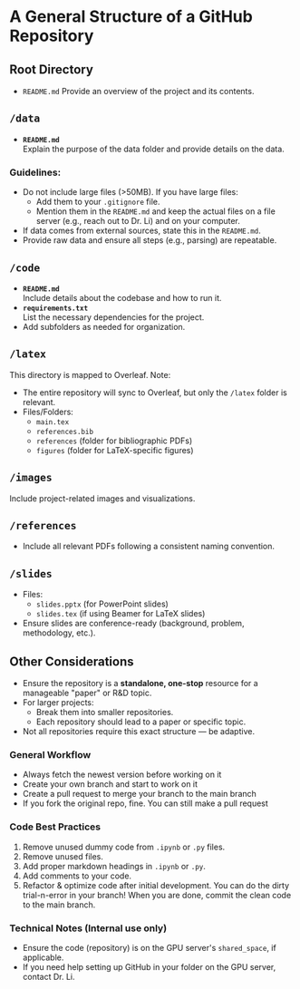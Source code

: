 # A General Structure of a GitHub Repository

## Root Directory
- `README.md`
  Provide an overview of the project and its contents.
## `/data`
- **`README.md`**  
  Explain the purpose of the data folder and provide details on the data.

### Guidelines:
- Do not include large files (>50MB). If you have large files:
  - Add them to your `.gitignore` file.
  - Mention them in the `README.md` and keep the actual files on a file server (e.g., reach out to Dr. Li) and on your computer.
- If data comes from external sources, state this in the `README.md`.
- Provide raw data and ensure all steps (e.g., parsing) are repeatable.

## `/code`
- **`README.md`**  
  Include details about the codebase and how to run it.
- **`requirements.txt`**  
  List the necessary dependencies for the project.
- Add subfolders as needed for organization.

## `/latex`
This directory is mapped to Overleaf. Note:
- The entire repository will sync to Overleaf, but only the `/latex` folder is relevant.
- Files/Folders:
  - `main.tex`
  - `references.bib`
  - `references` (folder for bibliographic PDFs)
  - `figures` (folder for LaTeX-specific figures)

## `/images`
Include project-related images and visualizations.

## `/references`
- Include all relevant PDFs following a consistent naming convention.

## `/slides`
- Files:
  - `slides.pptx` (for PowerPoint slides)
  - `slides.tex` (if using Beamer for LaTeX slides)
- Ensure slides are conference-ready (background, problem, methodology, etc.).

## Other Considerations
- Ensure the repository is a **standalone, one-stop** resource for a manageable "paper" or R&D topic.
- For larger projects:
  - Break them into smaller repositories.
  - Each repository should lead to a paper or specific topic.
- Not all repositories require this exact structure — be adaptive.

### General Workflow
- Always fetch the newest version before working on it
- Create your own branch and start to work on it
- Create a pull request to merge your branch to the main branch
- If you fork the original repo, fine. You can still make a pull request

### Code Best Practices
1. Remove unused dummy code from `.ipynb` or `.py` files.
2. Remove unused files.
3. Add proper markdown headings in `.ipynb` or `.py`.
4. Add comments to your code.
5. Refactor & optimize code after initial development. You can do the dirty trial-n-error in your branch! When you are done, commit the clean code to the main branch.

### Technical Notes (**Internal use only**)
- Ensure the code (repository) is on the GPU server's `shared_space`, if applicable.
- If you need help setting up GitHub in your folder on the GPU server, contact Dr. Li.

